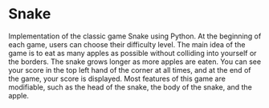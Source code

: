 # Snake
Implementation of the classic game Snake using Python. At the beginning of each game, users can choose their difficulty level. The main idea of the game is to eat as many apples as possible without colliding into yourself or the borders. The snake grows longer as more apples are eaten. You can see your score in the top left hand of the corner at all times, and at the end of the game, your score is displayed. Most features of this game are modifiable, such as the head of the snake, the body of the snake, and the apple.
